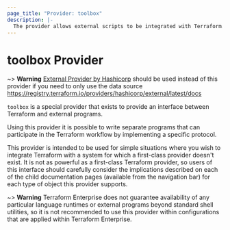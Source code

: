 ```yaml
---
page_title: "Provider: toolbox"
description: |-
  The provider allows external scripts to be integrated with Terraform.
---
```


# toolbox Provider

~> **Warning** [External Provider by Hashicorp](https://registry.terraform.io/providers/hashicorp/external/latest/docs) should be used instead of this provider
if you need to only use the data source
https://registry.terraform.io/providers/hashicorp/external/latest/docs

`toolbox` is a special provider that exists to provide an interface
between Terraform and external programs.

Using this provider it is possible to write separate programs that can
participate in the Terraform workflow by implementing a specific protocol.

This provider is intended to be used for simple situations where you wish
to integrate Terraform with a system for which a first-class provider
doesn't exist. It is not as powerful as a first-class Terraform provider,
so users of this interface should carefully consider the implications
described on each of the child documentation pages (available from the
navigation bar) for each type of object this provider supports.

~> **Warning** Terraform Enterprise does not guarantee availability of any
particular language runtimes or external programs beyond standard shell
utilities, so it is not recommended to use this provider within configurations
that are applied within Terraform Enterprise.
